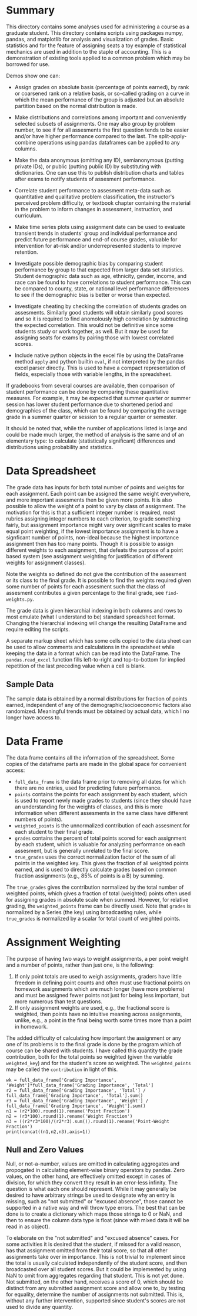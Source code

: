 # Summary

This directory contains some analyses used for administering a course
as a graduate student. This directory contains scripts using packages
numpy, pandas, and matplotlib for analysis and visualization of
grades. Basic statistics and for the feature of assigning seats a toy
example of statistical mechanics are used in addition to the staple
of accounting. This is a demonstration of existing tools applied to a
common problem which may be borrowed for use.

Demos show one can:

  - Assign grades on absolute basis (percentage of points earned), by
  rank or coarsened rank on a relative basis, or so-called grading on a
  curve in which the mean performance of the group is adjusted but an
  absolute partition based on the normal distribution is made.

  - Make distributions and correlations among important and conveniently
  selected subsets of assignments. One may also group by problem
  number, to see if for all assesments the first question tends to
  be easier and/or have higher performance compared to the last. The
  split-apply-combine operations using pandas dataframes can be applied
  to any columns.

  - Make the data anonymous (omitting any ID), semianonymous (putting
  private IDs), or public (putting public ID) by substituting with
  dictionaries. One can use this to publish distribution charts and
  tables after exams to notify students of assesment performance.

  - Correlate student performance to assesment meta-data such as
  quantitative and qualitative problem classification, the instructor's
  perceived problem difficulty, or textbook chapter containing the
  material in the problem to inform changes in assessment, instruction,
  and curriculum.

  - Make time series plots using assignment date can be used to evaluate
  transient trends in students' group and individual performance and
  predict future performance and end-of course grades, valuable for
  intervention for at-risk and/or underrepresented students to improve
  retention.

  - Investigate possible demographic bias by comparing student
  performance by group to that expected from larger data set
  statistics. Student demographic data such as age, ethnicity, gender,
  income, and race can be found to have correlations to student
  performance. This can be compared to county, state, or national level
  performance differences to see if the demographic bias is better or
  worse than expected.

  - Investigate cheating by checking the correlation of students grades
  on assesments. Similarly good students will obtain similarly good
  scores and so it is required to find anomolously high correlation by
  subtracting the expected correlation. This would not be definitive
  since some students study or work together, as well. But it may be
  used for assigning seats for exams by pairing those with lowest
  correlated scores.

  - Include native python objects in the excel file by using the
  DataFrame method `apply` and python builtin `eval`, if not interpreted
  by the pandas excel parser directly. This is used to have a compact
  representation of fields, especially those with variable lengths, in
  the spreadsheet.


If gradebooks from several courses are available, then comparison
of student performance can be done by comparing these quantitative
measures. For example, it may be expected that summer quarter or summer
session has lower student performance due to shortened period and
demographics of the class, which can be found by comparing the average
grade in a summer quarter or session to a regular quarter or semester.

It should be noted that, while the number of applications listed is
large and could be made much larger, the method of analysis is the same
and of an elementary type: to calculate (statistically significant)
differences and distributions using probability and statistics.

# Data Spreadsheet

The grade data has inputs for both total number of points and weights
for each assignment. Each point can be assigned the same weight
everywhere, and more important assesments then be given more points. It
is also possible to allow the weight of a point to vary by class of
assignment. The motivation for this is that a sufficient integer
number is required, most rubrics assigning integer numbers to each
criterion, to grade something fairly, but assignment importance
might vary over significant scales to make equal point weighting, if
the lowest importance assignment is to have a signficant number of
points, non-ideal because the highest importance assignment then has
too many points. Though it is possible to assign different weights
to each assignment, that defeats the purpose of a point based system
(see assignment weighting for justification of different weights for
assignment classes).

Note the weights so defined do not give the contribution of the
assesment or its class to the final grade. It is possible to find the
weights required given some number of points for each assesment such
that the class of assesment contributes a given percentage to the final
grade, see `find-weights.py`.

The grade data is given hierarchial indexing in both columns and
rows to most emulate (what I understand to be) standard spreadsheet
format. Changing the hierarchial indexing will change the resulting
DataFrame and require editing the scripts.

A separate markup sheet which has some cells copied to the data sheet
can be used to allow comments and calculations in the spreadsheet while
keeping the data in a format which can be read into the DataFrame. The
`pandas.read_excel` function fills left-to-right and top-to-bottom for
implied repetition of the last preceding value when a cell is blank.

## Sample Data

The sample data is obtained by a normal distributions for fraction of
points earned, independent of any of the demographic/socioeconomic
factors also randomized. Meaningful trends must be obtained by actual
data, which I no longer have access to.

# Data Frame

The data frame contains all the information of the spreadsheet. Some
copies of the dataframe parts are made in the global space for
convenient access:

- `full_data_frame` is the data frame prior to removing all dates for
which there are no entries, used for predicting future performance.
- `points` contains the points for each assignment by each student,
which is used to report newly made grades to students (since they should
have an understanding for the weights of classes, and this is more
information when different assesments in the same class have different
numbers of points).
- `weighted_points` is the unnormalized contribution of each assesment
for each student to their final grade.
- `grades` contains the percent of total points scored for each
assignment by each student, which is valuable for analyzing performance
on each assesment, but is generally unrelated to the final score.
- `true_grades` uses the correct normalization factor of the sum of all
points in the weighted key. This gives the fraction of all weighted
points earned, and is used to directly calculate grades based on common
fraction assignments (e.g., 85% of points is a B) by summing.

The `true_grades` gives the contribution normalized by the total number
of weighted points, which gives a fraction of total (weighted) points
often used for assigning grades in absolute scale when summed. However,
for relative grading, the `weighted_points` frame can be directly
used. Note that `grades` is normalized by a Series (the key) using
broadcasting rules, while `true_grades` is normalized by a scalar for
total count of weighted points.

# Assignment Weighting

The purpose of having two ways to weight assignments, a per point weight
and a number of points, rather than just one, is the following:

1. If only point totals are used to weigh assignments, graders have
little freedom in defining point counts and often must use fractional
points on homework assignments which are much longer (have more
problems) and must be assigned fewer points not just for being less
important, but more numerous than test questions.
2. If only assignment weights are used, e.g., the fractional score is
weighted, then points have no intuitive meaning across assignments,
unlike, e.g., a point in the final being worth some times more than a
point in homework.

The added difficulty of calculating how important the assignment or any
one of its problems is to the final grade is done by the program which
of course can be shared with students. I have called this quantity the
grade contribution, both for the total points so weighted (given the
variable `weighted_key`) and for the student's score so weighted. The
`weighted_points` may be called the `contribution` in light of this.

```
wk = full_data_frame['Grading Importance', 'Weight']*full_data_frame['Grading Importance', 'Total']
r2 = full_data_frame['Grading Importance', 'Total'] / full_data_frame['Grading Importance', 'Total'].sum()
r3 = full_data_frame['Grading Importance', 'Weight'] / full_data_frame['Grading Importance', 'Weight'].sum()
n1 = (r2*100).round(1).rename('Point Fraction')
n2 = (r3*100).round(1).rename('Weight Fraction')
n3 = ((r2*r3*100)/(r2*r3).sum()).round(1).rename('Point-Weight Fraction')
print(concat((n1,n2,n3),axis=1))
```

## Null and Zero Values

Null, or not-a-number, values are omitted in calculating aggregates and
propogated in calculating element-wise binary operators by pandas. Zero
values, on the other hand, are effectively omitted except in cases
of division, for which they convert they result in an error-less
infinity. The question is what each one should represent. While it may
generally be desired to have arbitrary strings be used to designate why
an entry is missing, such as "not submitted" or "excused absence", those
cannot be supported in a native way and will throw type errors. The best
that can be done is to create a dictionary which maps those strings to
0 or NaN, and then to ensure the column data type is float (since with
mixed data it will be read in as object).

To elaborate on the "not submitted" and "excused absence" cases. For
some activities it is desired that the student, if missed for a valid
reason, has that assignment omitted from their total score, so that
all other assignments take over in importance. This is not trivial to
implement since the total is usually calculated independently of the
student score, and then broadcasted over all student scores. But it
could be implemented by using NaN to omit from aggregates regarding
that student. This is not yet done. Not submitted, on the other hand,
receives a score of 0, which should be distinct from any submitted
assignment score and allow one to, by testing for equality, determine
the number of assignments not submitted. This is, without any further
intervention, supported since student's scores are not used to divide
any quantity.
